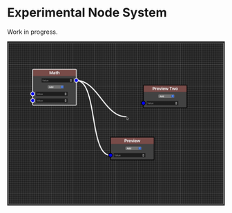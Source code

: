 # Experimental Node System

Work in progress.

![Experimental Node System](/public/nodes_preview.png)
